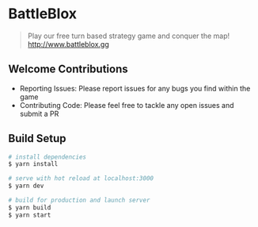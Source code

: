 # BattleBlox
> Play our free turn based strategy game and conquer the map! http://www.battleblox.gg

## Welcome Contributions
- Reporting Issues: Please report issues for any bugs you find within the game
- Contributing Code: Please feel free to tackle any open issues and submit a PR

## Build Setup

```bash
# install dependencies
$ yarn install

# serve with hot reload at localhost:3000
$ yarn dev

# build for production and launch server
$ yarn build
$ yarn start
```
